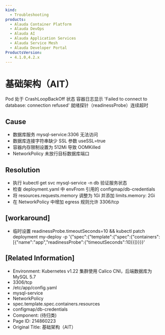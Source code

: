 ```yaml
---
kind:
  - Troubleshooting
products:
  - Alauda Container Platform
  - Alauda DevOps
  - Alauda AI
  - Alauda Application Services
  - Alauda Service Mesh
  - Alauda Developer Portal
ProductsVersion:
  - 4.1.0,4.2.x
---
```

<!-- A type of document that involves encountering a fault, diagnosing it, performing root cause analysis, and providing solutions. -->

# 基础架构（AIT）

Pod 处于 CrashLoopBackOff 状态 容器日志显示 'Failed to connect to database: connection refused' 就绪探针（readinessProbe）连续超时

## Cause
- 数据库服务 mysql-service:3306 无法访问
- 数据库连接字符串缺少 SSL 参数 useSSL=true
- 容器内存限制设置为 512Mi 导致 OOMKilled
- NetworkPolicy 未放行目标数据库端口

## Resolution
- 执行 kubectl get svc mysql-service -n db 验证服务状态
- 检查 deployment.yaml 中 envFrom 引用的 configmap/db-credentials
- 将 resources.requests.memory 调整为 1Gi 并添加 limits.memory: 2Gi
- 在 NetworkPolicy 中增加 egress 规则允许 3306/tcp

## [workaround]
- 临时设置 readinessProbe.timeoutSeconds=10 && kubectl patch deployment my-deploy -p '{"spec":{"template":{"spec":{"containers":[{"name":"app","readinessProbe":{"timeoutSeconds":10}}]}}}}'

## [Related Information]
- Environment: Kubernetes v1.22 集群使用 Calico CNI，后端数据库为 MySQL 5.7
- 3306/tcp
- /etc/app/config.yaml
- mysql-service
- NetworkPolicy
- spec.template.spec.containers.resources
- configmap/db-credentials
- Component: (待归类)
- Page ID: 214860223
- Original Title: 基础架构（AIT）
